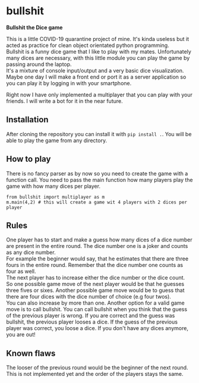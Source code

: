 # bullshit

**Bullshit the Dice game**

This is a little COVID-19 quarantine project of mine. It's kinda useless but it acted as practice for clean object orientated python programming.  
Bullshit is a funny dice game that I like to play with my mates. Unfortunately many dices are necessary, with this little module you can play the game by passing around the laptop.  
It's a mixture of console input/output and a very basic dice visualization.
Maybe one day I will make a front end or port it as a server application so you can play it by logging in with your smartphone.

Right now I have only implemented a multiplayer that you can play with your friends. I will write a bot for it in the near future.

## Installation

After cloning the repository you can install it with `pip install .`. You will be able to play the game from any directory.


## How to play

There is no fancy parser as by now so you need to create the game with a function call. You need to pass the main function how many players play the game with how many dices per player.
```
from bullshit import multiplayer as m
m.main(4,2) # this will create a game wit 4 players with 2 dices per player
```

## Rules

One player has to start and make a guess how many dices of a dice number are present in the entire round.
The dice number one is a joker and counts as any dice number.  
For example the beginner would say, that he estimates that there are three fours in the entire round.
Remember that the dice number one counts as four as well.  
The next player has to increase either the dice number or the dice count.  
So one possible game move of the next player would be that he guesses three fives or sixes. Another possible game move would be to guess that there are four dices with the dice number of choice (e.g four twos).  
You can also increase by more than one.
Another option for a valid game move is to call bullshit. You can call bullshit when you think that the guess of the previous player is wrong. If you are correct and the guess was bullshit, the previous player looses a dice. If the guess of the previous player was correct, you loose a dice. If you don't have any dices anymore, you are out!

## Known flaws

The looser of the previous round would be the beginner of the next round. This is not implemented yet and the order of the players stays the same.

